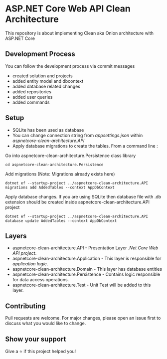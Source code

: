 # ASP.NET Core Web API Clean Architecture

This repository is about implementing Clean aka Onion architecture with ASP.NET Core

## Development Process

You can follow the development process via commit messages

- created solution and projects
- added entity model and dbcontext
- added database related changes
- added repositories
- added user queries
- added commands

## Setup

- SQLite has been used as database
- You can change connection string from *appsettings.json* within *aspnetcore-clean-architecture.API*
- Apply database migrations to create the tables. From a command line :

Go into aspnetcore-clean-architecture.Persistence class library
```
cd aspnetcore-clean-architecture.Persistence
```
Add migrations (Note: Migrations already exists here)
```
dotnet ef --startup-project ../aspnetcore-clean-architecture.API migrations add AddedTables --context AppDbContext
```
Apply database changes. If you are using SQLite then database file with .db extension should be created inside aspnetcore-clean-architecture.API project
```
dotnet ef --startup-project ../aspnetcore-clean-architecture.API database update AddedTables --context AppDbContext
```
## Layers

- aspnetcore-clean-architecture.API - Presentation Layer *.Net Core Web API project*.
- aspnetcore-clean-architecture.Application - This layer is responsible for *application logic*.
- aspnetcore-clean-architecture.Domain - This layer has database entities
- aspnetcore-clean-architecture.Persistence - Contains logic responsible for data access operations.
- aspnetcore-clean-architecture.Test - Unit Test will be added to this layer.

## Contributing

Pull requests are welcome. For major changes, please open an issue first to discuss what you would like to change.

## Show your support

Give a ⭐️ if this project helped you!
